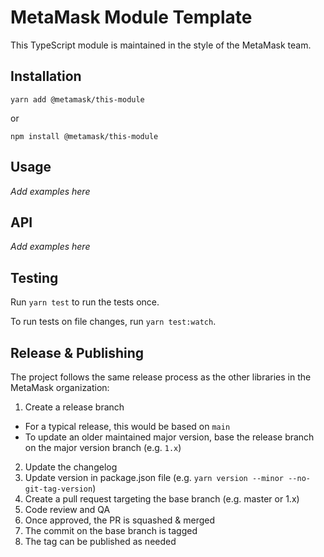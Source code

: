 # MetaMask Module Template

This TypeScript module is maintained in the style of the MetaMask team.

## Installation

`yarn add @metamask/this-module`

or

`npm install @metamask/this-module`

## Usage

_Add examples here_

## API

_Add examples here_

## Testing

Run `yarn test` to run the tests once.

To run tests on file changes, run `yarn test:watch`.

## Release & Publishing

The project follows the same release process as the other libraries in the MetaMask organization:

1. Create a release branch

- For a typical release, this would be based on `main`
- To update an older maintained major version, base the release branch on the major version branch (e.g. `1.x`)

2. Update the changelog
3. Update version in package.json file (e.g. `yarn version --minor --no-git-tag-version`)
4. Create a pull request targeting the base branch (e.g. master or 1.x)
5. Code review and QA
6. Once approved, the PR is squashed & merged
7. The commit on the base branch is tagged
8. The tag can be published as needed
